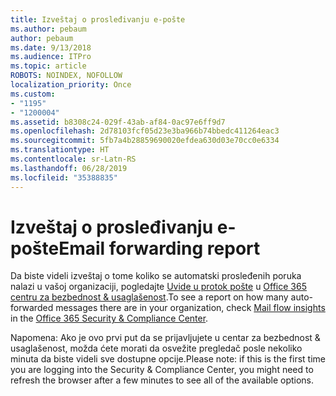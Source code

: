 ```yaml
---
title: Izveštaj o prosleđivanju e-pošte
ms.author: pebaum
author: pebaum
ms.date: 9/13/2018
ms.audience: ITPro
ms.topic: article
ROBOTS: NOINDEX, NOFOLLOW
localization_priority: Once
ms.custom:
- "1195"
- "1200004"
ms.assetid: b8308c24-029f-43ab-af84-0ac97e6ff9d7
ms.openlocfilehash: 2d78103fcf05d23e3ba966b74bbedc411264eac3
ms.sourcegitcommit: 5fb7a4b28859690020efdea630d03e70cc0e6334
ms.translationtype: HT
ms.contentlocale: sr-Latn-RS
ms.lasthandoff: 06/28/2019
ms.locfileid: "35388835"
---
```

# <a name="email-forwarding-report"></a><span data-ttu-id="38621-102">Izveštaj o prosleđivanju e-pošte</span><span class="sxs-lookup"><span data-stu-id="38621-102">Email forwarding report</span></span>

<span data-ttu-id="38621-103">Da biste videli izveštaj o tome koliko se automatski prosleđenih poruka nalazi u vašoj organizaciji, pogledajte [Uvide u protok pošte](https://support.office.com/article/beb6acaa-6016-4d54-ba7e-3d6d035e2b46) u [Office 365 centru za bezbednost &amp; usaglašenost](https://protection.office.com/#/homepage).</span><span class="sxs-lookup"><span data-stu-id="38621-103">To see a report on how many auto-forwarded messages there are in your organization, check [Mail flow insights](https://support.office.com/article/beb6acaa-6016-4d54-ba7e-3d6d035e2b46) in the [Office 365 Security &amp; Compliance Center](https://protection.office.com/#/homepage).</span></span>
  
<span data-ttu-id="38621-104">Napomena: Ako je ovo prvi put da se prijavljujete u centar za bezbednost &amp; usaglašenost, možda ćete morati da osvežite pregledač posle nekoliko minuta da biste videli sve dostupne opcije.</span><span class="sxs-lookup"><span data-stu-id="38621-104">Please note: if this is the first time you are logging into the Security &amp; Compliance Center, you might need to refresh the browser after a few minutes to see all of the available options.</span></span>
  